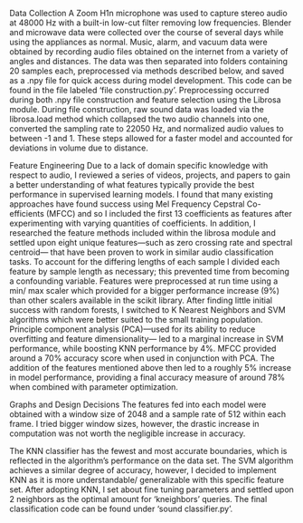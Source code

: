 Data Collection 
A Zoom H1n microphone was used to capture stereo audio at 48000 Hz with a built-in low-cut filter removing low frequencies. Blender and microwave data were collected over the course of several days while using the appliances as normal. Music, alarm, and vacuum data were obtained by recording audio files obtained on the internet from a variety of angles and distances. The data was then separated into folders containing 20 samples each, preprocessed via methods described below, and saved as a .npy file for quick access during model development. This code can be found in the file labeled ‘file construction.py’.
Preprocessing occurred during both .npy file construction and feature selection using the Librosa module. During file construction, raw sound data was loaded via the librosa.load method which collapsed the two audio channels into one, converted the sampling rate to 22050 Hz, and normalized audio values to between -1 and 1. These steps allowed for a faster model and accounted for deviations in volume due to distance. 

Feature Engineering
Due to a lack of domain specific knowledge with respect to audio, I reviewed a series of videos, projects, and papers to gain a better understanding of what features typically provide the best performance in supervised learning models. I found that many existing approaches have found success using Mel Frequency Cepstral Co-efficients (MFCC) and so I included the first 13 coefficients as features after experimenting with varying quantities of coefficients. In addition, I researched the feature methods included within the librosa module and settled upon eight unique features—such as zero crossing rate and spectral centroid— that have been proven to work in similar audio classification tasks. To account for the differing lengths of each sample I divided each feature by sample length as necessary; this prevented time from becoming a confounding variable. Features were preprocessed at run time using a min/ max scaler which provided for a bigger performance increase (9%) than other scalers available in the scikit library.
After finding little initial success with random forests, I switched to K Nearest Neighbors and SVM algorithms which were better suited to the small training population. Principle component analysis (PCA)—used for its ability to reduce overfitting and feature dimensionality— led to a marginal increase in SVM performance, while boosting KNN performance by 4%. MFCC provided around a 70% accuracy score when used in conjunction with PCA. The addition of the features mentioned above then led to a roughly 5% increase in model performance, providing a final accuracy measure of around 78% when combined with parameter optimization. 



Graphs and Design Decisions
The features fed into each model were obtained with a window size of 2048 and a sample rate of 512 within each frame. I tried bigger window sizes, however, the drastic increase in computation was not worth the negligible increase in accuracy. 
   
The KNN classifier has the fewest and most accurate boundaries, which is reflected in the algorithm’s performance on the data set. The SVM algorithm achieves a similar degree of accuracy, however, I decided to implement KNN as it is more understandable/ generalizable with this specific feature set. After adopting KNN, I set about fine tuning parameters and settled upon 2 neighbors as the optimal amount for ‘kneighbors’ queries. The final classification code can be found under ‘sound classifier.py’.


